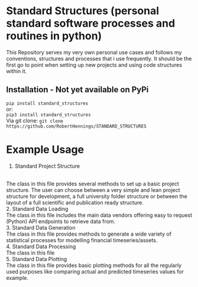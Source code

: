 # Standard Structures (personal standard software processes and routines in python)
This Repository serves my very own personal use cases and follows my conventions, structures and processes that i use frequently.
It should be the first go to point when setting up new projects and using code structures within it.
## Installation - Not yet available on PyPi
`pip install standard_structures`
<br>or:</br>
`pip3 install standard_structures`
<br>Via git clone: `git clone https://github.com/RobertHennings/STANDARD_STRUCTURES`

# Example Usage
1. Standard Project Structure
<br>
The class in this file provides several methods to set up a basic project structure. The user can choose between a very simple and lean project structure for development, a full university folder structure or between the layout of a full scientific and publication ready structure.
</br>
2. Standard Data Loading
<br>
The class in this file includes the main data vendors offering easy to request (Python) API endpoints to retrieve data from.
</br>
3. Standard Data Generation
<br>
The class in this file provides methods to generate a wide variety of statistical processes for modelling financial timeseries/assets.
</br>
4. Standard Data Processing
<br>
The class in this file
</br>
5. Standard Data Plotting
<br>
The class in this file provides basic plotting methods for all the regularly used purposes like comparing actual and predicted timeseries values for example.
</br>